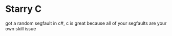 # Starry C

got a random segfault in c#, c is great because all of your segfaults are your own skill issue